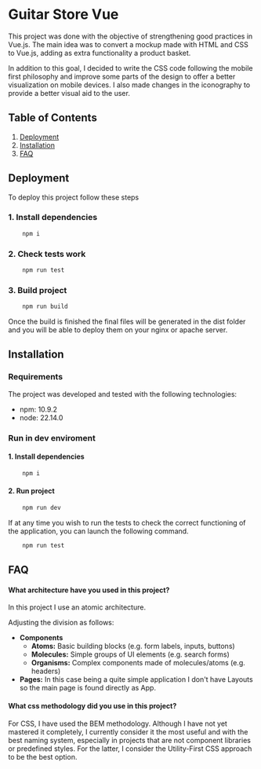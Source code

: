 
# Guitar Store Vue

This project was done with the objective of strengthening good practices in Vue.js.
The main idea was to convert a mockup made with HTML and CSS to Vue.js, adding as extra functionality
a product basket.

In addition to this goal, I decided to write the CSS code following the mobile first philosophy
and improve some parts of the design to offer a better visualization on mobile devices. 
I also made changes in the iconography to provide a better visual aid to the user.

## Table of Contents

1. [Deployment](#deployment)
2. [Installation](#installation)
3. [FAQ](#faq)

## Deployment
<a name="deployment"></a>

To deploy this project follow these steps


### 1. Install dependencies

```sh
    npm i
```

### 2. Check tests work

```sh
    npm run test
```

### 3. Build project

```sh
    npm run build
```

Once the build is finished the final files will be generated in the dist folder and you
will be able to deploy them on your nginx or apache server.


## Installation
<a name="installation"></a>

### Requirements

The project was developed and tested with the following technologies:

- npm: 10.9.2
- node: 22.14.0

### Run in dev enviroment

#### 1. Install dependencies

```sh
    npm i
```

#### 2. Run project

```sh
    npm run dev
```

If at any time you wish to run the tests to check the correct functioning of the application, 
you can launch the following command.

```sh
    npm run test
```

## FAQ
<a name="faq"></a>

#### What architecture have you used in this project?

In this project I use an atomic architecture.

Adjusting the division as follows:

- **Components**
    - **Atoms:** Basic building blocks (e.g. form labels, inputs, buttons)
    - **Molecules:** Simple groups of UI elements (e.g. search forms)
    - **Organisms:** Complex components made of molecules/atoms (e.g. headers)
- **Pages:** In this case being a quite simple application I don't have Layouts 
so the main page is found directly as App.

#### What css methodology did you use in this project?

For CSS, I have used the BEM methodology. Although I have not yet mastered it completely, 
I currently consider it the most useful and with the best naming system, especially in projects 
that are not component libraries or predefined styles. For the latter,
I consider the Utility-First CSS approach to be the best option.